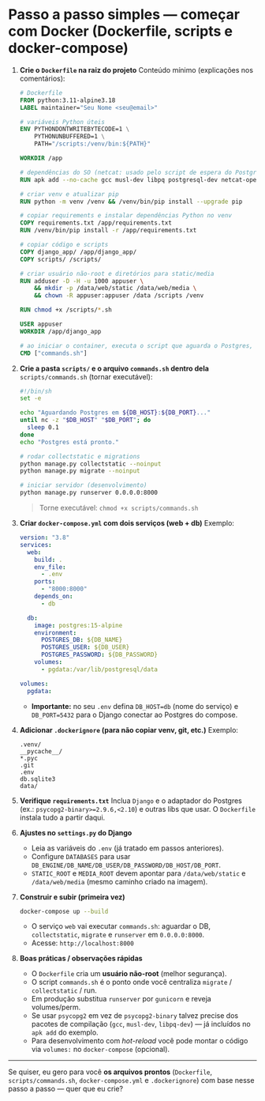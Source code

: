 # Passo a passo simples — começar com Docker (Dockerfile, scripts e docker-compose)

1. **Crie o `Dockerfile` na raiz do projeto**
   Conteúdo mínimo (explicações nos comentários):

   ```dockerfile
   # Dockerfile
   FROM python:3.11-alpine3.18
   LABEL maintainer="Seu Nome <seu@email>"

   # variáveis Python úteis
   ENV PYTHONDONTWRITEBYTECODE=1 \
       PYTHONUNBUFFERED=1 \
       PATH="/scripts:/venv/bin:${PATH}"

   WORKDIR /app

   # dependências do SO (netcat: usado pelo script de espera do Postgres)
   RUN apk add --no-cache gcc musl-dev libpq postgresql-dev netcat-openbsd postgresql-client

   # criar venv e atualizar pip
   RUN python -m venv /venv && /venv/bin/pip install --upgrade pip

   # copiar requirements e instalar dependências Python no venv
   COPY requirements.txt /app/requirements.txt
   RUN /venv/bin/pip install -r /app/requirements.txt

   # copiar código e scripts
   COPY django_app/ /app/django_app/
   COPY scripts/ /scripts/

   # criar usuário não-root e diretórios para static/media
   RUN adduser -D -H -u 1000 appuser \
       && mkdir -p /data/web/static /data/web/media \
       && chown -R appuser:appuser /data /scripts /venv

   RUN chmod +x /scripts/*.sh

   USER appuser
   WORKDIR /app/django_app

   # ao iniciar o container, executa o script que aguarda o Postgres, faz migrate, collectstatic e runserver
   CMD ["commands.sh"]
   ```

2. **Crie a pasta `scripts/` e o arquivo `commands.sh` dentro dela**
   `scripts/commands.sh` (tornar executável):

   ```sh
   #!/bin/sh
   set -e

   echo "Aguardando Postgres em ${DB_HOST}:${DB_PORT}..."
   until nc -z "$DB_HOST" "$DB_PORT"; do
     sleep 0.1
   done
   echo "Postgres está pronto."

   # rodar collectstatic e migrations
   python manage.py collectstatic --noinput
   python manage.py migrate --noinput

   # iniciar servidor (desenvolvimento)
   python manage.py runserver 0.0.0.0:8000
   ```

   > Torne executável: `chmod +x scripts/commands.sh`

3. **Criar `docker-compose.yml` com dois serviços (web + db)**
   Exemplo:

   ```yaml
   version: "3.8"
   services:
     web:
       build: .
       env_file:
         - .env
       ports:
         - "8000:8000"
       depends_on:
         - db

     db:
       image: postgres:15-alpine
       environment:
         POSTGRES_DB: ${DB_NAME}
         POSTGRES_USER: ${DB_USER}
         POSTGRES_PASSWORD: ${DB_PASSWORD}
       volumes:
         - pgdata:/var/lib/postgresql/data

   volumes:
     pgdata:
   ```

   * **Importante:** no seu `.env` defina `DB_HOST=db` (nome do serviço) e `DB_PORT=5432` para o Django conectar ao Postgres do compose.

4. **Adicionar `.dockerignore` (para não copiar venv, git, etc.)**
   Exemplo:

   ```
   .venv/
   __pycache__/
   *.pyc
   .git
   .env
   db.sqlite3
   data/
   ```

5. **Verifique `requirements.txt`**
   Inclua `Django` e o adaptador do Postgres (ex.: `psycopg2-binary>=2.9.6,<2.10`) e outras libs que usar. O `Dockerfile` instala tudo a partir daqui.

6. **Ajustes no `settings.py` do Django**

   * Leia as variáveis do `.env` (já tratado em passos anteriores).
   * Configure `DATABASES` para usar `DB_ENGINE/DB_NAME/DB_USER/DB_PASSWORD/DB_HOST/DB_PORT`.
   * `STATIC_ROOT` e `MEDIA_ROOT` devem apontar para `/data/web/static` e `/data/web/media` (mesmo caminho criado na imagem).

7. **Construir e subir (primeira vez)**

   ```bash
   docker-compose up --build
   ```

   * O serviço `web` vai executar `commands.sh`: aguardar o DB, `collectstatic`, `migrate` e `runserver` em `0.0.0.0:8000`.
   * Acesse: `http://localhost:8000`

8. **Boas práticas / observações rápidas**

   * O `Dockerfile` cria um **usuário não-root** (melhor segurança).
   * O script `commands.sh` é o ponto onde você centraliza `migrate` / `collectstatic` / run.
   * Em produção substitua `runserver` por `gunicorn` e reveja volumes/perm.
   * Se usar `psycopg2` em vez de `psycopg2-binary` talvez precise dos pacotes de compilação (`gcc`, `musl-dev`, `libpq-dev`) — já incluídos no `apk add` do exemplo.
   * Para desenvolvimento com *hot-reload* você pode montar o código via `volumes:` no `docker-compose` (opcional).

---

Se quiser, eu gero para você **os arquivos prontos** (`Dockerfile`, `scripts/commands.sh`, `docker-compose.yml` e `.dockerignore`) com base nesse passo a passo — quer que eu crie?
